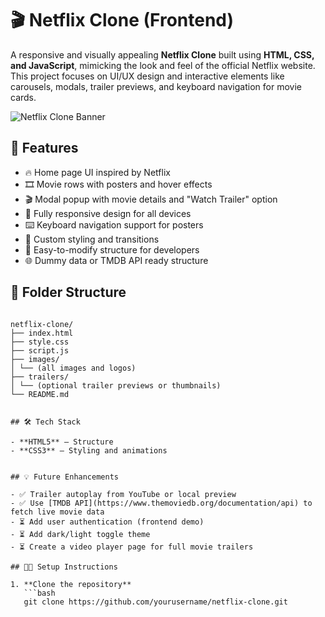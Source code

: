 # 🎬 Netflix Clone (Frontend)

A responsive and visually appealing **Netflix Clone** built using **HTML, CSS, and JavaScript**, mimicking the look and feel of the official Netflix website. This project focuses on UI/UX design and interactive elements like carousels, modals, trailer previews, and keyboard navigation for movie cards.

![Netflix Clone Banner](https://upload.wikimedia.org/wikipedia/commons/0/08/Netflix_2015_logo.svg)

## 🚀 Features

- 🔥 Home page UI inspired by Netflix
- 🎞️ Movie rows with posters and hover effects
- 🎬 Modal popup with movie details and "Watch Trailer" option
- 📱 Fully responsive design for all devices
- ⌨️ Keyboard navigation support for posters
- 🎨 Custom styling and transitions
- 🧠 Easy-to-modify structure for developers
- 🌐 Dummy data or TMDB API ready structure


## 📁 Folder Structure

```plaintext

netflix-clone/
├── index.html
├── style.css
├── script.js
├── images/
│ └── (all images and logos)
├── trailers/
│ └── (optional trailer previews or thumbnails)
└── README.md


## 🛠️ Tech Stack

- **HTML5** – Structure
- **CSS3** – Styling and animations


## 💡 Future Enhancements

- ✅ Trailer autoplay from YouTube or local preview
- ✅ Use [TMDB API](https://www.themoviedb.org/documentation/api) to fetch live movie data
- ⏳ Add user authentication (frontend demo)
- ⏳ Add dark/light toggle theme
- ⏳ Create a video player page for full movie trailers

## 🧑‍💻 Setup Instructions

1. **Clone the repository**
   ```bash
   git clone https://github.com/yourusername/netflix-clone.git
